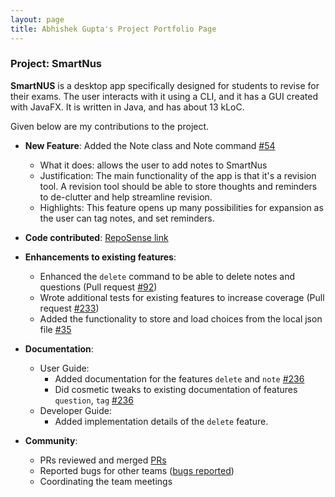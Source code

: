 ```yaml
---
layout: page
title: Abhishek Gupta's Project Portfolio Page
---
```


### Project: SmartNus

**SmartNUS** is a desktop app specifically designed for students to revise for their exams. The user interacts with it using a CLI, and it has a GUI created with JavaFX. It is written in Java, and has about 13 kLoC.

Given below are my contributions to the project.

* **New Feature**: Added the Note class and Note command [#54](https://github.com/AY2122S1-CS2103T-F12-1/tp/pull/54)
  * What it does: allows the user to add notes to SmartNus
  * Justification: The main functionality of the app is that it's a revision tool. A revision tool should be able to store thoughts and reminders to de-clutter and help streamline revision.
  * Highlights: This feature opens up many possibilities for expansion as the user can tag notes, and set reminders.


* **Code contributed**: [RepoSense link](https://nus-cs2103-ay2122s1.github.io/tp-dashboard/?search=&sort=groupTitle&sortWithin=title&since=2021-09-17&timeframe=commit&mergegroup=&groupSelect=groupByRepos&breakdown=false&tabOpen=true&tabType=authorship&tabAuthor=Agentum07&tabRepo=AY2122S1-CS2103T-F12-1%2Ftp%5Bmaster%5D&authorshipIsMergeGroup=false&authorshipFileTypes=docs~functional-code~test-code&authorshipIsBinaryFileTypeChecked=false)


* **Enhancements to existing features**:
  * Enhanced the `delete` command to be able to delete notes and questions (Pull request [\#92](https://github.com/AY2122S1-CS2103T-F12-1/tp/pull/92))
  * Wrote additional tests for existing features to increase coverage (Pull request [\#233](https://github.com/AY2122S1-CS2103T-F12-1/tp/pull/233))
  * Added the functionality to store and load choices from the local json file [#35](https://github.com/AY2122S1-CS2103T-F12-1/tp/pull/35)


* **Documentation**:
  * User Guide:
    * Added documentation for the features `delete` and `note` [\#236](https://github.com/AY2122S1-CS2103T-F12-1/tp/pull/236)
    * Did cosmetic tweaks to existing documentation of features `question`, `tag` [\#236](https://github.com/AY2122S1-CS2103T-F12-1/tp/pull/236)
  * Developer Guide:
    * Added implementation details of the `delete` feature.


* **Community**:
  * PRs reviewed and merged [PRs](https://github.com/AY2122S1-CS2103T-F12-1/tp/pulls?q=is%3Apr+reviewed-by%3AAgentum07)
  * Reported bugs for other teams ([bugs reported](https://github.com/Agentum07/ped/issues))
  * Coordinating the team meetings
